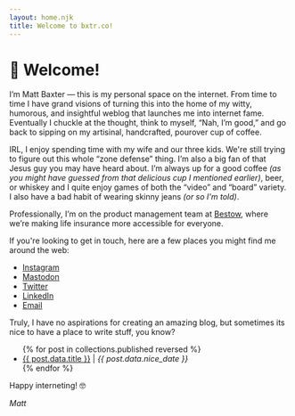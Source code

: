 ```yaml
---
layout: home.njk
title: Welcome to bxtr.co!
---
```

# 👋 Welcome!

I’m Matt Baxter — this is my personal space on the internet. From time to time I have grand visions of turning this into the home of my witty, humorous, and insightful weblog that launches me into internet fame. Eventually I chuckle at the thought, think to myself, “Nah, I’m good,” and go back to sipping on my artisinal, handcrafted, pourover cup of coffee.

IRL, I enjoy spending time with my wife and our three kids. We're still trying to figure out this whole “zone defense” thing. I’m also a big fan of that Jesus guy you may have heard about. I’m always up for a good coffee _(as you might have guessed from that delicious cup I mentioned earlier)_, beer, or whiskey and I quite enjoy games of both the “video” and “board” variety. I also have a bad habit of wearing skinny jeans _(or so I'm told)_.

Professionally, I’m on the product management team at [Bestow](https://bestow.com/ "Bestow"), where we’re making life insurance more accessible for everyone.

If you're looking to get in touch, here are a few places you might find me around the web:

<ul class="emoji-list">
  <li data-emoji="📷"><a href="https://www.instagram.com/mbxtr" title="@mbxtr on Instagram">Instagram</a></li>
  <li data-emoji="🐘"><a href="https://mastodon.social/@mbxtr" title="@mbxtr@mastodon.social on Mastodon">Mastodon</a></li>
  <li data-emoji="🐦"><a href="https://www.twitter.com/mbxtr" title="@mbxtr on Twitter">Twitter</a></li>
  <li data-emoji="💼"><a href="http://www.linkedin.com/in/mbxtr/en" title="Connect on LinkedIn!">LinkedIn</a></li>
  <li data-emoji="✉️"><a href="mailto:matt.baxter@gmail.com" title="Email me!">Email</a></li>
</ul>

Truly, I have no aspirations for creating an amazing blog, but sometimes its nice to have a place to write stuff, you know?

<ul>
{% for post in collections.published reversed %}
  <li><a href="{{ post.url }}">{{ post.data.title }}</a> | <em>{{ post.data.nice_date }}</em></li>
{% endfor %}
</ul>

Happy interneting! 🤓

_Matt_
